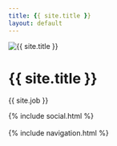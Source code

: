 ```yaml
---
title: {{ site.title }}
layout: default
---
```

<div class="container">
  <div class="row">
    <div class="bas">
      <img src="{{ site.profile-png }}" class="rounded-circle m-2 d-inline" alt="{{ site.title }}"><br>
      <h1 class="m-2">{{ site.title }}</h1>
      <p class="job">{{ site.job }}</p>
{% include social.html %}
     </div>
  </div>
</div>
<br>
{% include navigation.html %}
